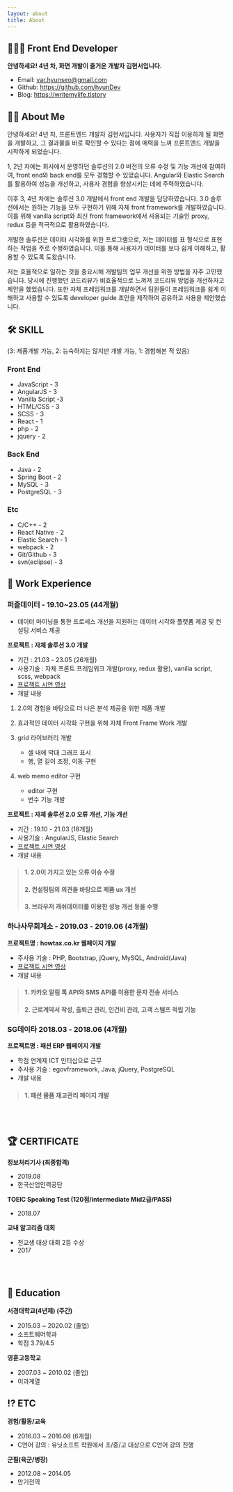 ```yaml
---
layout: about
title: About
---
```

    
## 🧑🏻‍💻 Front End Developer 

**안녕하세요! 4년 차, 화면 개발이 즐거운 개발자 김현서입니다.**

* Email: [var.hyunseo@gmail.com](var.hyunseo@gmail.com)
* Github: <https://github.com/hyunDev>
* Blog: <https://writemylife.tistory>



## 🧑🏻 About Me

안녕하세요! 4년 차, 프론트엔드 개발자 김현서입니다. 사용자가 직접 이용하게 될 화면을 개발하고, 그 결과물을 바로 확인할 수 있다는 점에 매력을 느껴 프론트엔드 개발을 시작하게 되었습니다. 

1, 2년 차에는 회사에서 운영하던 솔루션의 2.0 버전의 오류 수정 및 기능 개선에 참여하여, front end와 back end를 모두 경험할 수 있었습니다. Angular와 Elastic Search를 활용하여 성능을 개선하고, 사용자 경험을 향상시키는 데에 주력하였습니다.

이후 3, 4년 차에는 솔루션 3.0 개발에서 front end 개발을 담당하였습니다. 3.0 솔루션에서는 원하는 기능을 모두 구현하기 위해 자체 front framework를 개발하였습니다. 이를 위해 vanilla script와 최신 front framework에서 사용되는 기술인 proxy, redux 등을 적극적으로 활용하였습니다.

개발한 솔루션은 데이터 시각화를 위한 프로그램으로, 저는 데이터를 표 형식으로 표현하는 작업을 주로 수행하였습니다. 이를 통해 사용자가 데이터를 보다 쉽게 이해하고, 활용할 수 있도록 도왔습니다.

저는 효율적으로 일하는 것을 중요시해 개발팀의 업무 개선을 위한 방법을 자주 고민했습니다. 당시에 진행했던 코드리뷰가 비효율적으로 느껴져 코드리뷰 방법을 개선하자고 제안을 했었습니다. 또한 자체 프레임워크를 개발하면서 팀원들이 프레임워크를 쉽게 이해하고 사용할 수 있도록 developer guide 초안을 제작하여 공유하고 사용을 제안했습니다.


## 🛠️ SKILL
(3: 제품개발 가능, 2: 능숙하지는 않지만 개발 가능, 1: 경험해본 적 있음)
### Front End
* JavaScript - 3
* AngularJS - 3
* Vanilla Script -3
* HTML/CSS - 3
* SCSS - 3
* React - 1
* php - 2
* jquery - 2
### Back End
* Java - 2
* Spring Boot - 2
* MySQL - 3
* PostgreSQL - 3
### Etc
* C/C++ - 2
* React Native - 2
* Elastic Search - 1
* webpack - 2
* Git/Github - 3
* svn(eclipse) - 3


## 💼 Work Experience

### 퍼즐데이터 - 19.10~23.05 (44개월) 

- 데이터 마이닝을 통한 프로세스 개선을 지원하는 데이터 시각화 플랫폼 제공 및 컨설팅 서비스 제공


**프로젝트 : 자체 솔루션 3.0 개발**

* 기간 : 21.03 - 23.05 (26개월)
* 사용기술 : 자체 프론트 프레임워크 개발(proxy, redux 활용), vanilla script, scss, webpack
* [프로젝트 시연 영상](https://www.youtube.com/watch?v=UxOh1jiwZMk)
* 개발 내용
1. 2.0의 경험을 바탕으로 더 나은 분석 제공을 위한 제품 개발

2. 효과적인 데이터 시각화 구현을 위해 자체 Front Frame Work 개발

3. grid 라이브러리 개발 

    * 셀 내에 막대 그래프 표시
    * 행, 열 길이 조정, 이동 구현

4. web memo editor 구현

    * editor 구현
    * 변수 기능 개발

**프로젝트 : 자체 솔루션 2.0 오류 개선, 기능 개선**

- 기간 : 19.10 - 21.03 (18개월)
- 사용기술 : AngularJS, Elastic Search
- [프로젝트 시연 영상](https://www.youtube.com/watch?v=7FyYIkmuPQA)
- 개발 내용
> #### 1. 2.0이 가지고 있는 오류 이슈 수정
> #### 2. 컨설팅팀의 의견을 바탕으로 제품 ux 개선
> #### 3. 브라우저 캐쉬데이터를 이용한 성능 개선 등을 수행


### 하나사무회계소 - 2019.03 - 2019.06 (4개월)

**프로젝트명 : howtax.co.kr 웹페이지 개발**
- 주사용 기술 : PHP, Bootstrap, jQuery, MySQL, Android(Java)
- [프로젝트 시연 영상](https://www.youtube.com/watch?v=KpAL2htK1w4)
- 개발 내용
> #### 1. 카카오 알림 톡 API와 SMS API를 이용한 문자 전송 서비스
> #### 2. 근로계약서 작성, 출퇴근 관리, 인건비 관리, 고객 스탬프 적립 기능


### SG데이타 2018.03 - 2018.06 (4개월)

**프로젝트명 : 패션 ERP 웹페이지 개발**
- 학점 연계제 ICT 인터십으로 근무
- 주사용 기술 : egovframework, Java, jQuery, PostgreSQL
- 개발 내용
> #### 1. 패션 물품 재고관리 페이지 개발

<br>
<br>

## 🏆 CERTIFICATE

**정보처리기사 (최종합격)**

- 2019.08
- 한국산업인력공단

**TOEIC Speaking Test (120점/intermediate Mid2급/PASS)**

- 2018.07

**교내 알고리즘 대회**
- 전교생 대상 대회 2등 수상
- 2017

<br>
<br>

## 🏫 Education

**서경대학교(4년제) (주간)**

- 2015.03 ~ 2020.02 (졸업)
- 소프트웨어학과
- 학점 3.79/4.5

**영훈고등학교**

- 2007.03 ~ 2010.02 (졸업)
- 이과계열


## ⁉ ETC
**경험/활동/교육**

- 2016.03 ~ 2016.08 (6개월)
- C언어 강의 : 유닛소프트 학원에서 초/중/고 대상으로 C언어 강의 진행

**군필(육군/병장)**

- 2012.08 ~ 2014.05
- 만기전역




